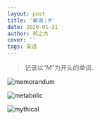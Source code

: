 ```yaml
---
layout: post
title: '单词：M'
date: 2020-01-31
author: 郑之杰
cover: ''
tags: 英语
---
```


> 记录以“M”为开头的单词.

![memorandum](https://img.imgdb.cn/item/604c2bb85aedab222c204ed4.jpg)

![metabolic](https://img.imgdb.cn/item/604c2b7a5aedab222c201edb.jpg)

![mythical](https://img.imgdb.cn/item/604c2c4c5aedab222c208123.jpg)
